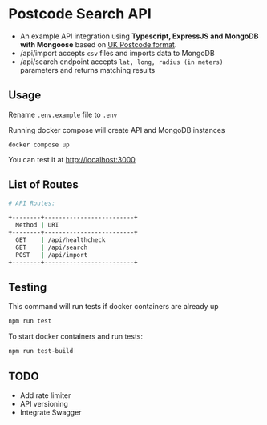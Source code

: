 # Postcode Search API

- An example API integration using **Typescript, ExpressJS and MongoDB with Mongoose** based on [UK Postcode format](https://www.kaggle.com/danwinchester/open-postcode-geo).
- /api/import accepts `csv` files and imports data to MongoDB
- /api/search endpoint accepts `lat, long, radius (in meters)` parameters and returns matching results

## Usage
Rename `.env.example` file to `.env` 

Running docker compose will create API and MongoDB instances
```basah
docker compose up
```

You can test it at [http://localhost:3000](http://localhost:3000)

## List of Routes

```sh
# API Routes:

+--------+-------------------------+
  Method | URI
+--------+-------------------------+
  GET    | /api/healthcheck
  GET    | /api/search
  POST   | /api/import
+--------+-------------------------+
```

## Testing
This command will run tests if docker containers are already up
```bash
npm run test
```

To start docker containers and run tests:
```bash
npm run test-build
```

## TODO
- Add rate limiter
- API versioning
- Integrate Swagger